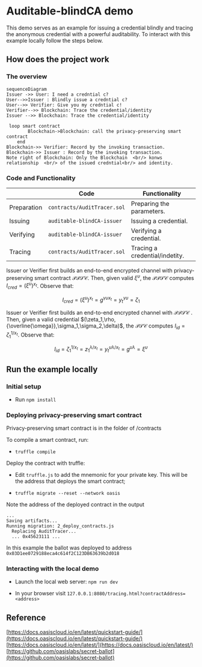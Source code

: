 # Auditable-blindCA demo

This demo serves as an example for issuing a credential blindly and tracing the anonymous credential with a powerful auditability. To interact with this example locally follow the steps below.

## How does the project work

### The overview
```mermaid
sequenceDiagram
Issuer ->> User: I need a credntial c?
User-->>Issuer : Blindly issue a credntial c?
User-->> Verifier: Give you my credntial c!
Verifier-->> Blockchain: Trace the credential/identity
Issuer -->> Blockchain: Trace the credential/identity

 loop smart contract
        Blockchain->Blockchain: call the privacy-preserving smart contract
    end
Blockchain->> Verifier: Record by the invoking transaction.
Blockchain->> Issuer : Record by the invoking transaction.
Note right of Blockchain: Only the Blockchain  <br/> konws relationship  <br/> of the issued credntial<br/> and identity.

```
### Code and Functionality

|                |Code                          |Functionality                         |
|----------------|-------------------------------|-----------------------------|
|Preparation|`contracts/AuditTracer.sol`            | Preparing the parameters.           |
|Issuing          |`auditable-blindCA-issuer`            |Issuing a credential.|
|Verifying|`auditable-blindCA-issuer`|Verifying a credential.|
|Tracing|`contracts/AuditTracer.sol`|Tracing a credential/indetity.|



Issuer or Verifier first builds an end-to-end encrypted channel with privacy-preserving smart contract $\mathcal{PPSC}$. Then, given valid $\xi^{\upsilon}$, the $\mathcal{PPSC}$ computes $I_{cred} = (\xi^{\upsilon})^{x_t}$. Observe that:

$$I_{cred} = (\xi^{\upsilon})^{x_t} = g^{\gamma\upsilon x_t} = y_t^{\gamma\upsilon} = \zeta_1$$

Issuer or Verifier first builds an end-to-end encrypted channel with $\mathcal{PPSC}$ . Then, given a valid credential $(\zeta_1,\rho,{\overline{\omega}},\sigma_1,\sigma_2,\delta)$, the $\mathcal{PSC}$ computes $I_{id} = \zeta_1^{1/x_t}$. Observe that:

$$I_{id} = \zeta_1^{1/x_t} = z_1^{\lambda/x_t} = y_t^{\upsilon\lambda/x_t} = g ^{\upsilon\lambda} = \xi^{\upsilon} $$



## Run the example locally

### Initial setup

* Run `npm install`

### Deploying privacy-preserving smart contract

Privacy-preserving smart contract is in the folder of /contracts

To compile a smart contract, run:

* `truffle compile`

Deploy the contract with truffle:

* Edit `truffle.js` to add the mnemonic for your private key. This will be the address that deploys the smart contract;

* `truffle migrate --reset --network oasis`

Note the address of the deployed contract in the output
```
...
Saving artifacts...
Running migration: 2_deploy_contracts.js
  Replacing AuditTracer...
  ... 0x45623111 ...
```

In this example the ballot was deployed to address `0x03D1ee0729188eca4c614f2C123DB63639b2d018`

### Interacting with the local demo

* Launch the local web server: `npm run dev`

* In your browser visit `127.0.0.1:8080/tracing.html?contractAddress=<address>`

## Reference
[https://docs.oasiscloud.io/en/latest/quickstart-guide/](https://docs.oasiscloud.io/en/latest/quickstart-guide/)
[https://docs.oasiscloud.io/en/latest/](https://docs.oasiscloud.io/en/latest/)
[https://github.com/oasislabs/secret-ballot](https://github.com/oasislabs/secret-ballot)

